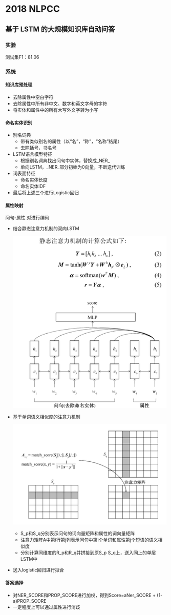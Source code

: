 # 2018 NLPCC

## 基于 LSTM 的大规模知识库自动问答

### 实验

测试集F1：81.06

### 系统

#### 知识库预处理

+ 去除属性中空白字符
+ 去除属性中所有非中文、数字和英文字母的字符
+ 将实体和属性中的所有大写外文字转为小写

#### 命名实体识别

+ 别名词典
  + 带有类似别名的属性（以“名”，“称”，“名称”结尾）
  + 去除括号，书名号
+ LSTM语言模型特征
  + 根据别名词典找出问句中实体，替换成\_NER\_
  + 单向LSTM，\_NER_部分初始为0向量，不断迭代训练
+ 词表面特征
  + 命名实体长度
  + 命名实体IDF
+ 最后将上述三个进行Logistic回归

#### 属性映射

问句-属性 对进行编码

+ 结合静态注意力机制的双向LSTM

  ![1587405868485](https://raw.githubusercontent.com/BDBC-KG-NLP/KBQA-Survey/master/KBQA%20Industry/CCKS%2BNLPCC%20papers%26notes/NLPCC/NLPCC2018/pictures/1587405868485.png)

+ 基于单词语义相似度的注意力机制

  ![1587406334977](https://raw.githubusercontent.com/BDBC-KG-NLP/KBQA-Survey/master/KBQA%20Industry/CCKS%2BNLPCC%20papers%26notes/NLPCC/NLPCC2018/pictures/1587406334977.png)

  + S_p和S_q分别表示问句的词向量矩阵和属性的词向量矩阵
  + 注意力矩阵A中第i行第j列表示问句中第i个单词和属性第j个短语的语义相似度
  + 分别计算同维度的R_p和R_q并拼接到原S_p S_q上，送入同上的单层LSTM中

+ 送入logistic回归进行拟合

#### 答案选择

+ 对NER_SCORE和PROP_SCORE进行加权，得到Score=aNer_SCORE + (1-a)PROP_SCORE
+ 一定程度上可以通过属性进行消歧

